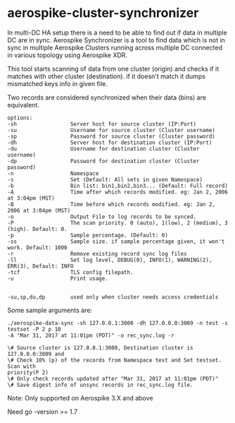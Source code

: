 # aerospike-cluster-synchronizer
In multi-DC HA setup there is a need to be able to find out if data in multiple
DC are in sync. Aerospike Synchronizer is a tool to find data which is not in
sync in multiple Aerospike Clusters running across multiple DC connected in
various topology using Aerospike XDR.

This tool starts scanning of data from one cluster (origin) and checks if it
matches with other cluster (destination).
if it doesn't match it dumps mismatched keys info in given file.

Two records are considered synchronized when their data (bins) are equivalent. 

```
options:
-sh                 Server host for source cluster (IP:Port)
-su                 Username for source cluster (Cluster username)
-sp                 Password for source cluster (Cluster password)
-dh                 Server host for destination cluster (IP:Port)
-du                 Username for destination cluster (Cluster username)
-dp                 Password for destination cluster (Cluster password)
-n                  Namespace
-s                  Set (Default: All sets in given Namespace)
-b                  Bin list: bin1,bin2,bin3... (Default: Full record)
-A                  Time after which records modified. eg: Jan 2, 2006 at 3:04pm (MST)
-B                  Time before which records modified. eg: Jan 2, 2006 at 3:04pm (MST)
-o                  Output File to log records to be synced.
-P                  The scan priority. 0 (auto), 1(low), 2 (medium), 3 (high). Default: 0.
-p                  Sample percentage. (Default: 0)
-ss                 Sample size. if sample percentage given, it won't work. Default: 1000
-r                  Remove existing record sync log files
-ll                 Set log level, DEBUG(0), INFO(1), WARNING(2), ERR(3), Default: INFO
-tcf                TLS config filepath.
-u                  Print usage.


-su,sp,du,dp        used only when cluster needs access credentials
```

Some sample arguments are:

```
./aerospike-data-sync -sh 127.0.0.1:3000 -dh 127.0.0.0:3009 -n test -s testset -P 2 p 10
-A "Mar 31, 2017 at 11:01pm (PDT)" -o rec_sync.log -r

\# Source cluster is 127.0.0.1:3000, Destination cluster is 127.0.0.0:3009 and 
\# Check 10% (p) of the records from Namespace test and Set testset. Scan with
priority(P 2)
\# Only check records updated after "Mar 31, 2017 at 11:01pm (PDT)"
\# Save digest info of unsync records in rec_sync.log file.

```

Note:  Only supported on Aerospike 3.X and above

Need go -version >= 1.7

